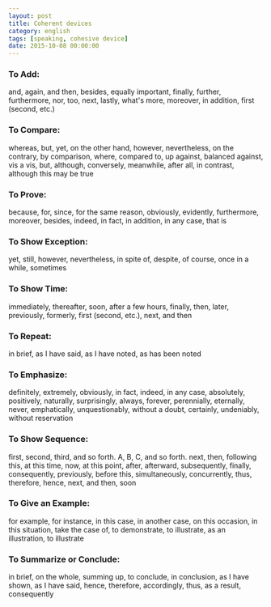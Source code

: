 ```yaml
---
layout: post
title: Coherent devices
category: english
tags: [speaking, cohesive device]
date: 2015-10-08 00:00:00
---
```


### To Add:

and, again, and then, besides, equally important, finally, further, furthermore, nor, too, next, lastly, what's more, moreover, in addition, first (second, etc.)

### To Compare:

whereas, but, yet, on the other hand, however, nevertheless, on the contrary, by comparison, where, compared to, up against, balanced against, vis a vis, but, although, conversely, meanwhile, after all, in contrast, although this may be true

### To Prove:

because, for, since, for the same reason, obviously, evidently, furthermore, moreover, besides, indeed, in fact, in addition, in any case, that is

### To Show Exception:

yet, still, however, nevertheless, in spite of, despite, of course, once in a while, sometimes

### To Show Time:

immediately, thereafter, soon, after a few hours, finally, then, later, previously, formerly, first (second, etc.), next, and then

### To Repeat:

in brief, as I have said, as I have noted, as has been noted

### To Emphasize:

definitely, extremely, obviously, in fact, indeed, in any case, absolutely, positively, naturally, surprisingly, always, forever, perennially, eternally, never, emphatically, unquestionably, without a doubt, certainly, undeniably, without reservation

### To Show Sequence:

first, second, third, and so forth. A, B, C, and so forth. next, then, following this, at this time, now, at this point, after, afterward, subsequently, finally, consequently, previously, before this, simultaneously, concurrently, thus, therefore, hence, next, and then, soon

### To Give an Example:

for example, for instance, in this case, in another case, on this occasion, in this situation, take the case of, to demonstrate, to illustrate, as an illustration, to illustrate

### To Summarize or Conclude:

in brief, on the whole, summing up, to conclude, in conclusion, as I have shown, as I have said, hence, therefore, accordingly, thus, as a result, consequently

